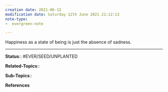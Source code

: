 ```yaml
---
creation date: 2021-06-12
modification date: Saturday 12th June 2021 21:12:13
note-type: 
-  evergreen-note

---
```


Happiness as a state of being is just the absence of sadness.  

---

**Status**:: #EVER/SEED/UNPLANTED 

**Related-Topics**:: 
	
**Sub-Topics**::
	
**References**